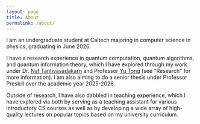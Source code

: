 ```yaml
---
layout: page
title: About
permalink: /about/
---
```


I am an undergraduate student at Caltech majoring in computer science in physics,
graduating in June 2026.

I have a research experience in quantum computation, quantum algorithms, and
quantum information theory, which I have explored through my work under
Dr. [Nat Tantivasadakarn](https://www.pma.caltech.edu/people/nathanan-nat-tantivasadakarn)
and Professor [Yu Tong](https://ece.duke.edu/people/yu-tong/) 
(see "Research" for more information).
I am also aiming to do a senior thesis under Professor Preskill over the academic
year 2025-2026.

Outside of research, I have also dabbled in teaching experience, which I have
explored via both by serving as a teaching assistant for various introductory
CS courses as well as by developing a wide array of high-quality lectures
on popular topics based on my university curriculum.
